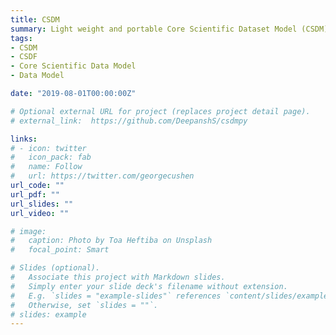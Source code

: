 ```yaml
---
title: CSDM
summary: Light weight and portable Core Scientific Dataset Model (CSDM) for multi-dimensional data.
tags:
- CSDM
- CSDF
- Core Scientific Data Model
- Data Model

date: "2019-08-01T00:00:00Z"

# Optional external URL for project (replaces project detail page).
# external_link:  https://github.com/DeepanshS/csdmpy

links:
# - icon: twitter
#   icon_pack: fab
#   name: Follow
#   url: https://twitter.com/georgecushen
url_code: ""
url_pdf: ""
url_slides: ""
url_video: ""

# image:
#   caption: Photo by Toa Heftiba on Unsplash
#   focal_point: Smart

# Slides (optional).
#   Associate this project with Markdown slides.
#   Simply enter your slide deck's filename without extension.
#   E.g. `slides = "example-slides"` references `content/slides/example-slides.md`.
#   Otherwise, set `slides = ""`.
# slides: example
---
```


<!-- The core scientific dataset (CSD) model is a *light-weight*, *portable*,
*versatile*, and *standalone* data model capable of handling a variety of
scientific datasets. The model only encapsulates
data values and the minimum metadata, to accurately represent a $p$-component
dependent variable,
$\mathbf{U}\equiv(\mathbf{U}_0, ..., \mathbf{U}_q, ... \mathbf{U}\_{p-1})$
discretely sampled at $M$ unique points in a $d$-dimensional coordinate space,
$(\mathbf{X}_0, ... \mathbf{X}_k, ... \mathbf{X}\_{d-1})$.
The model is not intended to encapsulate
any information on how the data might be acquired, processed, or visualized.

The data model is *versatile* in allowing many use cases for most spectroscopy,
diffraction, and imaging techniques. As
such the model supports multi-component datasets associated with continuous
physical quantities that are discretely sampled in a multi-dimensional space
associated with other carefully controlled quantities, for e.g., a mass as a
function of temperature, a current as a function of voltage and time, a signal
voltage as a function of magnetic field gradient strength, a color image with
a red, green, and blue (RGB) light intensity components as a function of two
independent spatial dimensions, or the six components of the symmetric
second-rank diffusion tensor MRI as a function of three independent spatial
dimensions. Additionally, the model supports multiple dependent variables
sharing the same $d$-dimensional coordinate space. For instance,
the simultaneous measurement of current and voltage as a function of time.
Another example would be the simultaneous acquisition of air temperature,
pressure, wind velocity, and
solar-flux as a function of Earth’s latitude and longitude coordinates. We
refer to these dependent variables as *correlated-datasets*.

The CSD model is independent of the hardware, operating system,
application software, programming language, and the object-oriented
file-serialization format utilized in serializing the CSD model
to the file. Out of numerous file serialization formats, XML, JSON, property
list, the model adopt the data-exchange oriented JSON (JavaScript Object Notation)
file-serialization format because its *human-readable*, and *easy integration*
with any number of programming languages and field related application-software. -->
